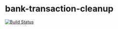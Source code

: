 # bank-transaction-cleanup

[![Build Status](https://travis-ci.org/obruchez/bank-transaction-cleanup.svg?branch=master)](https://travis-ci.org/obruchez/bank-transaction-cleanup)
